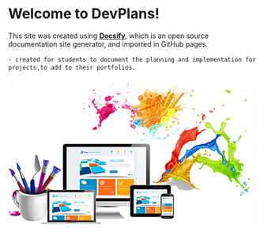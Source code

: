 # Welcome to DevPlans!

This site was created using [**Docsify**](https://docsify.js.org), which is an open source documentation site generator, and imported in GitHub pages. 

    - created for students to document the planning and implementation for projects,to add to their portfolios.

![Welcome to DevPlans](./images/cover.jpg)
